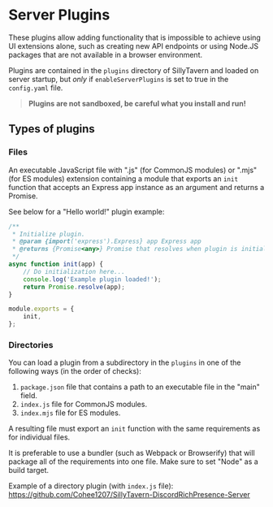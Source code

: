 # Server Plugins

These plugins allow adding functionality that is impossible to achieve using UI extensions alone, such as creating new API endpoints or using Node.JS packages that are not available in a browser environment.

Plugins are contained in the `plugins` directory of SillyTavern and loaded on server startup, but *only* if `enableServerPlugins` is set to true in the `config.yaml` file.

> **Plugins are not sandboxed, be careful what you install and run!**

## Types of plugins

### Files

An executable JavaScript file with ".js" (for CommonJS modules) or ".mjs" (for ES modules) extension containing a module that exports an `init` function that accepts an Express app instance as an argument and returns a Promise.

See below for a "Hello world!" plugin example:

```js
/**
 * Initialize plugin.
 * @param {import('express').Express} app Express app
 * @returns {Promise<any>} Promise that resolves when plugin is initialized
 */
async function init(app) {
    // Do initialization here...
    console.log('Example plugin loaded!');
    return Promise.resolve(app);
}

module.exports = {
    init,
};
```

### Directories

You can load a plugin from a subdirectory in the `plugins` in one of the following ways (in the order of checks):

1. `package.json` file that contains a path to an executable file in the "main" field.
2. `index.js` file for CommonJS modules.
3. `index.mjs` file for ES modules.

A resulting file must export an `init` function with the same requirements as for individual files.

It is preferable to use a bundler (such as Webpack or Browserify) that will package all of the requirements into one file. Make sure to set "Node" as a build target.

Example of a directory plugin (with `index.js` file): https://github.com/Cohee1207/SillyTavern-DiscordRichPresence-Server
